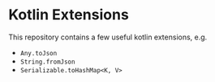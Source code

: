 # Kotlin Extensions

This repository contains a few useful kotlin extensions, e.g. 
- `Any.toJson`
- `String.fromJson`
- `Serializable.toHashMap<K, V>`
